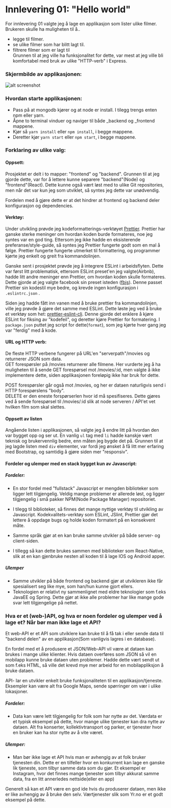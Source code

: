 # Innlevering 01: "Hello world"
For innlevering 01 valgte jeg å lage en applikasjon som lister ulike filmer. Brukeren skulle ha muligheten til å.. <br/>
- legge til filmer. <br/>
- se ulike filmer som har blitt lagt til. <br/>
- filtrere filmer som er lagt til<br/>
Grunnen til at jeg ville ha funksjonalitet for dette, var mest at jeg ville bli komfortabel med bruk av ulike "HTTP-verb" i Express.

### Skjermbilde av applikasjonen:
![alt screenshot](https://bytebucket.org/eSkogstad/web_api_innlevering01/raw/a46dc2626ab89c671469dedc8aa9fe6b11c09da0/screenshot.jpg?token=4e332c811989938ddd6af89778c13988a8345c3e)

### Hvordan starte applikasjonen:
- Pass på at mongodb kjører og at node er install. I tilegg trengs enten npm eller yarn.
- Åpne to terminal vinduer og naviger til både _backend og _frontend mappene.
- Kjør så <code>yarn install</code> eller <code>npm install</code>, i begge mappene.
- Deretter kjør <code>yarn start</code> eller <code>npm start</code>, i begge mappene.

### Forklaring av ulike valg:
#### Oppsett:
Prosjektet er delt i to mapper: "frontend" og "backend". Grunnen til at jeg gjorde dette, var for å lettere kunne separere "backend"(Node) og "frontend"(React).
Dette kunne også vært løst med to ulike Git repositories, men når det var kun jeg som utviklet, så syntes jeg dette var unødvendig. 

Fordelen med å gjøre dette er at det hindrer at frontend og backend deler konfigurasjon og dependencies.

#### Verktøy:
Under utvikling prøvde jeg kodeformatterings-verktøyet [Prettier](https://github.com/prettier/prettier). 
Prettier har ganske sterke meninger om hvordan koden burde formateres, noe jeg syntes var en god ting. 
Ettersom jeg ikke hadde en eksisterende preferanse/style-guide, så syntes jeg Prettier fungerte godt som en mal å følge. 
Prettier fungerte fungerte utmerket til formattering, og programmer kjørte jeg enkelt og greit fra kommandolinjen. 

Ganske sent i prosjektet prøvde jeg å integrere ESLint i arbeidsflyten. Dette var først litt problematisk, ettersom ESLint
preset'en jeg valgte(Airbnb), hadde litt andre meninger enn Prettier, om hvordan koden skulle formateres.
Dette gjorde at jeg valgte facebook sin preset isteden ([fbjs](https://www.npmjs.com/package/eslint-config-fbjs)).
Denne passet Prettier sin kodestil mye bedre, og krevde ingen konfigurasjon i <code>.eslintrc.json</code> .

Siden jeg hadde fått inn vanen med å bruke prettier fra kommandolinjen, ville jeg prøvde å gjøre det samme med ESLint.
Dette løste jeg ved å bruke et verktøy som het: [prettier-eslint-cli](https://www.npmjs.com/package/prettier-eslint-cli).
Denne gjorde det enklere å kjøre ESLint for fiksing av "kodefeil", og deretter kjøre Prettier for formatering.
I <code>package.json</code> puttet jeg script for dette(<code>format</code>), som jeg kjørte hver gang jeg var "ferdig" med å kode.


#### URL og HTTP verb:
De fleste HTTP verbene fungerer på URL'en "serverpath"/movies og returnerer JSON som data. <br>
GET forespørsler på /movies returnerer alle filmene. Her vurderte jeg å ha muligheten til å sende
GET forespørsel mot /movies/:id, men valgte å ikke implementere dette, siden applikasjonen foreløpig 
ikke har bruk for dette.

POST forespørsler går også mot /movies, og her er dataen naturligvis send i HTTP forespørslens "body". <br>
DELETE er den eneste forspørserlen hvor id må spesifiseres. Dette gjøres ved å sende forespørsel til /movies/:id
slik at node serveren / API'et vet hvilken film som skal slettes.

#### Oppsett av listen
Angående listen i applikasjonen, så valgte jeg å endre litt på hvordan den var bygget opp og ser ut.
En vanlig <code>ul</code> tag med <code>li</code> hadde kanskje vært teknisk og brukervennlig bedre, 
enn måten jeg bygde det på.
Grunnen til at jeg lagde listen med <code>div</code> elementer, var fordi jeg ønsket å 
få litt mer erfaring med Bootstrap, og samtidig å gjøre siden mer "responsiv".

#### Fordeler og ulemper med en stack bygget kun av Javascript:

##### Fordeler:
- En stor fordel med "fullstack" Javascript er mengden biblioteker som ligger lett tilgjengelig. 
 Veldig mange problemer er allerede løst, og ligger tilgjengelig i små pakker NPM(Node Package Manager) repositoriet. 
- I tilegg til biblioteker, så finnes det mange nyttige verktøy til utvikling av Javascript. 
  Kodekvalitets-verktøy som ESLint, JSlint, Prettier gjør det lettere å oppdage bugs og holde koden formatert på en konsekvent
  måte.

- Samme språk gjør at en kan bruke samme utvikler på både server- og client-siden. 
- I tillegg så kan dette brukes sammen med biblioteker som React-Native, 
slik at en kan gjenbruke nesten all koden til å lage IOS og Android apper.

##### Ulemper 
- Samme utvikler på både frontend og backend gjør at utvikleren ikke får spesialisert seg like mye, som han/hun 
kunne gjort ellers.
- Teknologien er relativt ny sammenlignet med eldre teknologier som f.eks JavaEE og Spring. Dette gjør at ikke alle problemer 
har like mange gode svar lett tilgjengelige på nettet.

### Hva er et (web-)API, og hva er noen fordeler og ulemper ved å lage et? Når bør man ikke lage et API?
Et web-API er et API som utviklere kan bruke til å få tak i eller sende data til "backend delen" av 
en applikasjon(Som vanligvis lagres i en database).

En fordel med et å produsere et JSON/Web-API vil være at dataen kan brukes i mange ulike klienter. Hvis dataen overføres som JSON så
vil en mobilapp kunne bruke dataen uten problemer. Hadde dette vært sendt ut som f.eks HTML, så ville det krevd mye mer arbeid for en mobilappliksjon å bruke dataen.

API- lar en utvikler enkelt bruke funksjonaliteten til en applikasjon/tjeneste. Eksempler kan være alt fra Google Maps,
sende spørringer om vær i ulike lokasjoner.

##### Fordeler:
- Data kan være lett tilgjengelig for folk som har nytte av det. Værdata er et typisk eksempel på dette, hvor mange ulike tjenester
kan dra nytte av dataen. Alt fra konserter, kollektivtransport og parker, er tjenester hvor en bruker kan ha stor nytte av å vite været.


##### Ulemper:
- Man bør ikke lage et API hvis man er avhengig av at folk bruker tjenesten din. Dette er en tilfeller hvor en konkurrent kan lage en ganske lik tjeneste, som
tilbyr samme data som du gjør. Et eksempel er Instagram, hvor det finnes mange tjenester som tilbyr akkurat samme data,
 fra en litt annerledes nettside(eller en app)
 
 Generelt så kan et API være en god ide hvis du produserer dataen, men ikke er like avhengig av å bruke den selv.
 Værtjenester slik som Yr.no er et godt eksempel på dette.